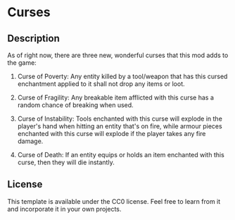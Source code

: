 # Curses

## Description

As of right now, there are three new, wonderful curses that this mod adds to the game:
 
   1) Curse of Poverty: Any entity killed by a tool/weapon that has this cursed enchantment applied to it shall not drop any items or loot. 
 
   2) Curse of Fragility: Any breakable item afflicted with this curse has a random chance of breaking when used.
 
   3) Curse of Instability: Tools enchanted with this curse will explode in the player's hand when hitting an entity that's on fire, while         armour pieces enchanted with this curse will explode if the player takes any fire damage.
   
   4) Curse of Death: If an entity equips or holds an item enchanted with this curse, then they will die instantly. 


## License

This template is available under the CC0 license. Feel free to learn from it and incorporate it in your own projects.
